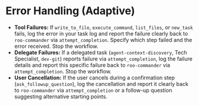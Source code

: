 # Error Handling (Adaptive)

*   **Tool Failures:** If `write_to_file`, `execute_command`, `list_files`, or `new_task` fails, log the error in your task log and report the failure clearly back to `roo-commander` via `attempt_completion`. Specify which step failed and the error received. Stop the workflow.
*   **Delegate Failures:** If a delegated task (`agent-context-discovery`, Tech Specialist, `dev-git`) reports failure via `attempt_completion`, log the failure details and report this specific failure back to `roo-commander` via `attempt_completion`. Stop the workflow.
*   **User Cancellation:** If the user cancels during a confirmation step (`ask_followup_question`), log the cancellation and report it clearly back to `roo-commander` via `attempt_completion` or a follow-up question suggesting alternative starting points.
